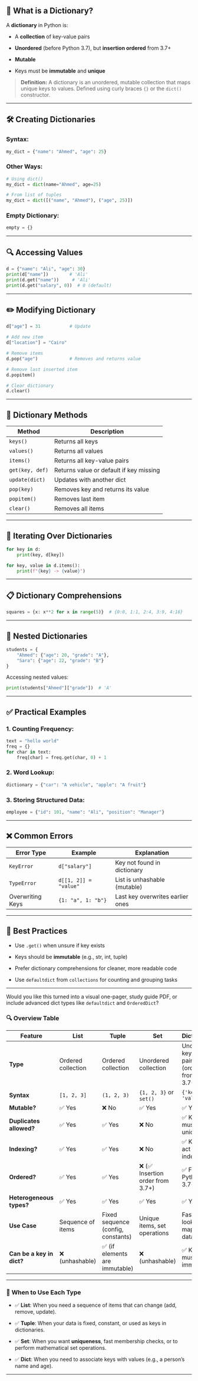 ## 📘 What is a Dictionary?

A **dictionary** in Python is:

- A **collection** of key-value pairs
    
- **Unordered** (before Python 3.7), but **insertion ordered** from 3.7+
    
- **Mutable**
    
- Keys must be **immutable** and **unique**
    

> **Definition:** A dictionary is an unordered, mutable collection that maps unique keys to values. Defined using curly braces `{}` or the `dict()` constructor.

---

## 🛠 Creating Dictionaries

### Syntax:

```python
my_dict = {"name": "Ahmed", "age": 25}
```

### Other Ways:

```python
# Using dict()
my_dict = dict(name="Ahmed", age=25)

# From list of tuples
my_dict = dict([("name", "Ahmed"), ("age", 25)])
```

### Empty Dictionary:

```python
empty = {}
```

---

## 🔍 Accessing Values

```python
d = {"name": "Ali", "age": 30}
print(d["name"])        # 'Ali'
print(d.get("name"))     # 'Ali'
print(d.get("salary", 0))  # 0 (default)
```

---

## ✏️ Modifying Dictionary

```python
d["age"] = 31           # Update

# Add new item
d["location"] = "Cairo"

# Remove items
d.pop("age")            # Removes and returns value

# Remove last inserted item
d.popitem()

# Clear dictionary
d.clear()
```

---

## 📌 Dictionary Methods

|Method|Description|
|---|---|
|`keys()`|Returns all keys|
|`values()`|Returns all values|
|`items()`|Returns all key-value pairs|
|`get(key, def)`|Returns value or default if key missing|
|`update(dict)`|Updates with another dict|
|`pop(key)`|Removes key and returns its value|
|`popitem()`|Removes last item|
|`clear()`|Removes all items|

---

## 🔄 Iterating Over Dictionaries

```python
for key in d:
    print(key, d[key])

for key, value in d.items():
    print(f"{key} -> {value}")
```

---

## 📋 Dictionary Comprehensions

```python
squares = {x: x**2 for x in range(5)}  # {0:0, 1:1, 2:4, 3:9, 4:16}
```

---

## 🔗 Nested Dictionaries

```python
students = {
    "Ahmed": {"age": 20, "grade": "A"},
    "Sara": {"age": 22, "grade": "B"}
}
```

Accessing nested values:

```python
print(students["Ahmed"]["grade"])  # 'A'
```

---

## ✅ Practical Examples

### 1. Counting Frequency:

```python
text = "hello world"
freq = {}
for char in text:
    freq[char] = freq.get(char, 0) + 1
```

### 2. Word Lookup:

```python
dictionary = {"car": "A vehicle", "apple": "A fruit"}
```

### 3. Storing Structured Data:

```python
employee = {"id": 101, "name": "Ali", "position": "Manager"}
```

---

## ❌ Common Errors

|Error Type|Example|Explanation|
|---|---|---|
|`KeyError`|`d["salary"]`|Key not found in dictionary|
|`TypeError`|`d[[1, 2]] = "value"`|List is unhashable (mutable)|
|Overwriting Keys|`{1: "a", 1: "b"}`|Last key overwrites earlier ones|

---

## 🧠 Best Practices

- Use `.get()` when unsure if key exists
    
- Keys should be **immutable** (e.g., str, int, tuple)
    
- Prefer dictionary comprehensions for cleaner, more readable code
    
- Use `defaultdict` from `collections` for counting and grouping tasks
    

---

Would you like this turned into a visual one-pager, study guide PDF, or include advanced dict types like `defaultdict` and `OrderedDict`?

### 🔍 **Overview Table**

|Feature|**List**|**Tuple**|**Set**|**Dictionary**|
|---|---|---|---|---|
|**Type**|Ordered collection|Ordered collection|Unordered collection|Unordered key-value pairs (ordered from 3.7+)|
|**Syntax**|`[1, 2, 3]`|`(1, 2, 3)`|`{1, 2, 3}` or `set()`|`{'key': 'value'}`|
|**Mutable?**|✅ Yes|❌ No|✅ Yes|✅ Yes|
|**Duplicates allowed?**|✅ Yes|✅ Yes|❌ No|✅ Keys must be unique|
|**Indexing?**|✅ Yes|✅ Yes|❌ No|✅ Keys act like index|
|**Ordered?**|✅ Yes|✅ Yes|❌ (✅ Insertion order from 3.7+)|✅ From Python 3.7+|
|**Heterogeneous types?**|✅ Yes|✅ Yes|✅ Yes|✅ Yes|
|**Use Case**|Sequence of items|Fixed sequence (config, constants)|Unique items, set operations|Fast lookup, mapping, databases|
|**Can be a key in dict?**|❌ (unhashable)|✅ (if elements are immutable)|❌ (unhashable)|✅ Keys must be immutable|

---

### 🔧 **When to Use Each Type**

- ✅ **List**: When you need a sequence of items that can change (add, remove, update).
    
- ✅ **Tuple**: When your data is fixed, constant, or used as keys in dictionaries.
    
- ✅ **Set**: When you want **uniqueness**, fast membership checks, or to perform mathematical set operations.
    
- ✅ **Dict**: When you need to associate keys with values (e.g., a person’s name and age).
    

---
